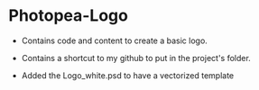 # Photopea-Logo
- Contains code and content to create a basic logo.

- Contains a shortcut to my github to put in the project's folder.

- Added the Logo_white.psd to have a vectorized template
